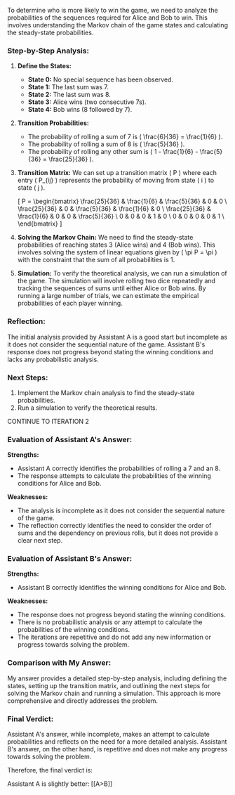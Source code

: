 
To determine who is more likely to win the game, we need to analyze the probabilities of the sequences required for Alice and Bob to win. This involves understanding the Markov chain of the game states and calculating the steady-state probabilities.

### Step-by-Step Analysis:

1. **Define the States:**
   - **State 0:** No special sequence has been observed.
   - **State 1:** The last sum was 7.
   - **State 2:** The last sum was 8.
   - **State 3:** Alice wins (two consecutive 7s).
   - **State 4:** Bob wins (8 followed by 7).

2. **Transition Probabilities:**
   - The probability of rolling a sum of 7 is \( \frac{6}{36} = \frac{1}{6} \).
   - The probability of rolling a sum of 8 is \( \frac{5}{36} \).
   - The probability of rolling any other sum is \( 1 - \frac{1}{6} - \frac{5}{36} = \frac{25}{36} \).

3. **Transition Matrix:**
   We can set up a transition matrix \( P \) where each entry \( P_{ij} \) represents the probability of moving from state \( i \) to state \( j \).

   \[
   P = \begin{bmatrix}
   \frac{25}{36} & \frac{1}{6} & \frac{5}{36} & 0 & 0 \\
   \frac{25}{36} & 0 & \frac{5}{36} & \frac{1}{6} & 0 \\
   \frac{25}{36} & \frac{1}{6} & 0 & 0 & \frac{5}{36} \\
   0 & 0 & 0 & 1 & 0 \\
   0 & 0 & 0 & 0 & 1 \\
   \end{bmatrix}
   \]

4. **Solving the Markov Chain:**
   We need to find the steady-state probabilities of reaching states 3 (Alice wins) and 4 (Bob wins). This involves solving the system of linear equations given by \( \pi P = \pi \) with the constraint that the sum of all probabilities is 1.

5. **Simulation:**
   To verify the theoretical analysis, we can run a simulation of the game. The simulation will involve rolling two dice repeatedly and tracking the sequences of sums until either Alice or Bob wins. By running a large number of trials, we can estimate the empirical probabilities of each player winning.

### Reflection:
The initial analysis provided by Assistant A is a good start but incomplete as it does not consider the sequential nature of the game. Assistant B's response does not progress beyond stating the winning conditions and lacks any probabilistic analysis.

### Next Steps:
1. Implement the Markov chain analysis to find the steady-state probabilities.
2. Run a simulation to verify the theoretical results.

CONTINUE TO ITERATION 2
### Evaluation of Assistant A's Answer:

**Strengths:**
- Assistant A correctly identifies the probabilities of rolling a 7 and an 8.
- The response attempts to calculate the probabilities of the winning conditions for Alice and Bob.

**Weaknesses:**
- The analysis is incomplete as it does not consider the sequential nature of the game.
- The reflection correctly identifies the need to consider the order of sums and the dependency on previous rolls, but it does not provide a clear next step.

### Evaluation of Assistant B's Answer:

**Strengths:**
- Assistant B correctly identifies the winning conditions for Alice and Bob.

**Weaknesses:**
- The response does not progress beyond stating the winning conditions.
- There is no probabilistic analysis or any attempt to calculate the probabilities of the winning conditions.
- The iterations are repetitive and do not add any new information or progress towards solving the problem.

### Comparison with My Answer:

My answer provides a detailed step-by-step analysis, including defining the states, setting up the transition matrix, and outlining the next steps for solving the Markov chain and running a simulation. This approach is more comprehensive and directly addresses the problem.

### Final Verdict:

Assistant A's answer, while incomplete, makes an attempt to calculate probabilities and reflects on the need for a more detailed analysis. Assistant B's answer, on the other hand, is repetitive and does not make any progress towards solving the problem.

Therefore, the final verdict is:

Assistant A is slightly better: [[A>B]]